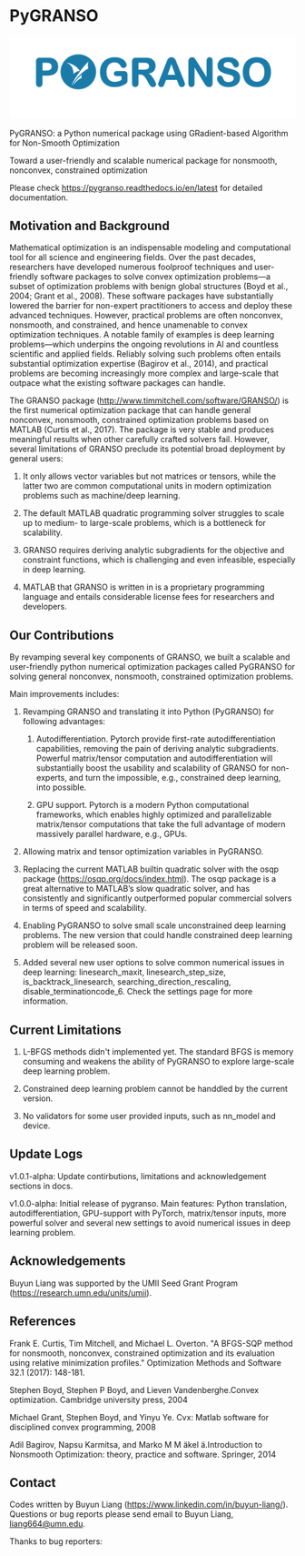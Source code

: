 # PyGRANSO

![Example screenshot](./PyGRANSO_logo.png)

PyGRANSO: a Python numerical package using GRadient-based Algorithm for Non-Smooth Optimization

Toward a user-friendly and scalable numerical package for nonsmooth, nonconvex, constrained optimization

Please check https://pygranso.readthedocs.io/en/latest for detailed documentation.

## Motivation and Background

Mathematical optimization is an indispensable modeling and computational tool for all science and 
engineering fields. Over the past decades, researchers have developed numerous foolproof techniques 
and user-friendly software packages to solve convex optimization problems—a subset of optimization 
problems with benign global structures (Boyd et al., 2004; Grant et al., 2008). These software 
packages have substantially lowered the barrier for non-expert practitioners to access and deploy 
these advanced techniques. However, practical problems are often nonconvex, nonsmooth, and constrained, 
and hence unamenable to convex optimization techniques. A notable family of examples is deep learning 
problems—which underpins the ongoing revolutions in AI and countless scientific and applied fields. 
Reliably solving such problems often entails substantial optimization expertise  (Bagirov et al., 2014), 
and practical problems are becoming increasingly more complex and large-scale that outpace what the existing 
software packages can handle. 

The GRANSO package (http://www.timmitchell.com/software/GRANSO/) is the first numerical optimization package that can handle general nonconvex, 
nonsmooth, constrained optimization problems based on MATLAB  (Curtis et al., 2017). The package is very stable and 
produces meaningful results when other carefully crafted solvers fail. However, several 
limitations of GRANSO preclude its potential broad deployment by general users:  

1. It only allows vector variables but not matrices or tensors, while the latter two are common 
computational units in modern optimization problems such as machine/deep learning.   

2. The default MATLAB quadratic programming solver struggles to scale up to medium- to large-scale 
problems, which is a bottleneck for scalability. 

3. GRANSO requires deriving analytic subgradients for the objective and constraint functions, which 
is challenging and even infeasible, especially in deep learning.  

4. MATLAB that GRANSO is written in is a proprietary programming language and entails considerable 
license fees for researchers and developers. 

## Our Contributions

By revamping several key components of GRANSO, we built a scalable and user-friendly python numerical optimization 
packages called PyGRANSO for solving general nonconvex, nonsmooth, constrained optimization problems. 

Main improvements includes:

1. Revamping GRANSO and translating it into Python (PyGRANSO) for following advantages:
   
   1) Autodifferentiation. Pytorch provide first-rate autodifferentiation capabilities, 
      removing the pain of deriving analytic subgradients. Powerful matrix/tensor 
      computation and autodifferentiation will substantially boost the usability and 
      scalability of GRANSO for non-experts, and turn the impossible, e.g., constrained deep 
      learning, into possible.

   2) GPU support. Pytorch is a modern Python computational frameworks, which enables highly optimized 
      and parallelizable matrix/tensor computations that take the full advantage of modern massively 
      parallel hardware, e.g., GPUs.

2. Allowing matrix and tensor optimization variables in PyGRANSO.

3. Replacing the current MATLAB builtin quadratic solver with the osqp package (https://osqp.org/docs/index.html). 
   The osqp package is a great alternative to MATLAB’s slow quadratic solver, 
   and has consistently and significantly outperformed popular commercial solvers 
   in terms of speed and scalability. 

4. Enabling PyGRANSO to solve small scale unconstrained deep learning problems. The new version that could 
   handle constrained deep learning problem will be released soon.  

5. Added several new user options to solve common numerical issues in deep learning: linesearch_maxit, linesearch_step_size, 
   is_backtrack_linesearch, searching_direction_rescaling, disable_terminationcode_6. Check the settings page for more information.

## Current Limitations

1. L-BFGS methods didn't implemented yet. The standard BFGS is memory consuming and weakens the ability of PyGRANSO to explore large-scale deep learning problem.

2. Constrained deep learning problem cannot be handdled by the current version.

3. No validators for some user provided inputs, such as nn_model and device.

## Update Logs

v1.0.1-alpha: Update contirbutions, limitations and acknowledgement sections in docs.

v1.0.0-alpha: Initial release of pygranso. Main features: Python translation, autodifferentiation, GPU-support with PyTorch, matrix/tensor inputs, more powerful solver and several new settings to avoid numerical issues in deep learning problem.

## Acknowledgements

Buyun Liang was supported by the UMII Seed Grant Program (https://research.umn.edu/units/umii).

## References

Frank E. Curtis, Tim Mitchell, and Michael L. Overton. "A BFGS-SQP method for nonsmooth, nonconvex, constrained optimization and its evaluation using relative minimization profiles." Optimization Methods and Software 32.1 (2017): 148-181.

Stephen Boyd, Stephen P Boyd, and Lieven Vandenberghe.Convex optimization. Cambridge university press, 2004

Michael Grant, Stephen Boyd, and Yinyu Ye. Cvx:  Matlab software for disciplined convex programming, 2008

Adil Bagirov, Napsu Karmitsa, and Marko M M ̈akel ̈a.Introduction to Nonsmooth Optimization: theory, practice and software. Springer, 2014

## Contact
Codes written by Buyun Liang (https://www.linkedin.com/in/buyun-liang/). Questions or bug reports please send email to Buyun Liang, liang664@umn.edu.

Thanks to bug reporters: 
